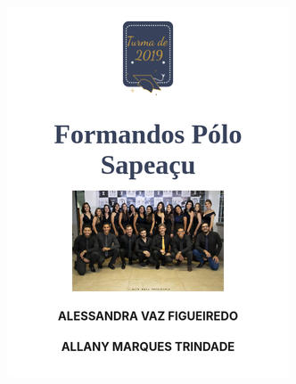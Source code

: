 



<style>

body { 
  background-image: url("../imagens/fundo7.png");
  background-repeat: no-repeat;
  background-attachment: fixed;
  background-position: center; 
}

#example3 {
  border-radius: 6px;
  padding: 25px;
  background-color: white;
  background-repeat: no-repeat;
  background-origin: content-box;
  background-position: center;
}
</style>

<link href="https://fonts.googleapis.com/css?family=Dancing+Script&display=swap" rel="stylesheet">

<div id="example3">
<center><img src="../imagens/turma2.png" style="width:20%"/></center>


<center> 


<h1 style="font-family:'Dancing Script', cursive; color:#38425B;"><font size="8"><strong>Formandos Pólo Sapeaçu</strong></font></h1>



<center> 
<img src="../imagens/formatura.jpg" alt="Avatar" style="width:60%">


<h2><strong>ALESSANDRA VAZ FIGUEIREDO</strong></h2>

<h2><strong>ALLANY MARQUES TRINDADE</strong></h2>

</center> 


<p style="text-align: justify;">

</p>


</div>


